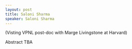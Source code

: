 ```yaml
---
layout: post
title: Saloni Sharma
speaker: Saloni Sharma
---
```


(Visting VPNL post-doc with Marge Livingstone at Harvard)


Abstract TBA
